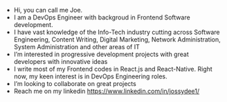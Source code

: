 - Hi, you can call me Joe.
- I am a DevOps Engineer with backgroud in Frontend Software development.
- I have vast knowledge of the Info-Tech industry cutting across Software Engineering, Content Writing, Digital Marketing, Network Administration, System Administration and other areas of IT
- I’m interested in progressive development projects with great developers with innovative ideas
- I write most of my Frontend codes in React.js and React-Native. Right now, my keen interest is in DevOps Engineering roles.
- I’m looking to collaborate on great projects
- Reach me on my linkedin https://www.linkedin.com/in/jossydee1/
<!---
jossydee1/jossydee1 is a ✨ special ✨ repository because its `README.md` (this file) appears on your GitHub profile.
You can click the Preview link to take a look at your changes.
--->
